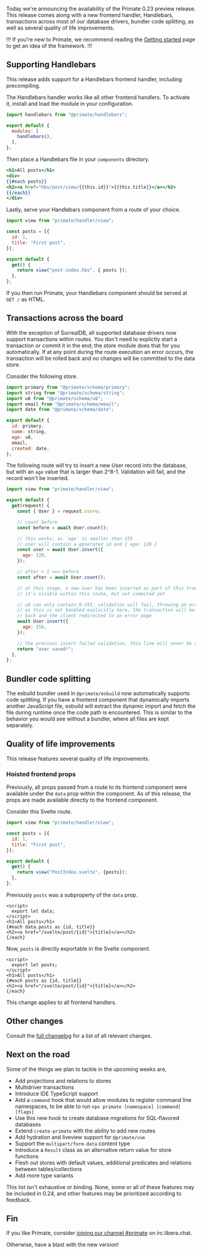 Today we're announcing the availability of the Primate 0.23 preview release.
This release comes along with a new frontend handler, Handlebars, transactions
across most of our database drivers, bundler code splitting, as well as several
quality of life improvements.

!!!
If you're new to Primate, we recommend reading the [Getting started] page to
get an idea of the framework.
!!!

## Supporting Handlebars

This release adds support for a Handlebars frontend handler, including
precompiling.

The Handlebars handler works like all other frontend handlers. To activate it,
install and load the module in your configuration.

```js#primate.config.js
import handlebars from "@primate/handlebars";

export default {
  modules: [
    handlebars(),
  ],
};
```

Then place a Handlebars file in your `components` directory.

```hbs#components/post-index.hbs
<h1>All posts</h1>
<div>
{{#each posts}}
<h2><a href="hbs/post/view/{{this.id}}">{{this.title}}</a></h2>
{{/each}}
</div>
```

Lastly, serve your Handlebars component from a route of your choice.

```js#routes/index.js
import view from "primate/handler/view";

const posts = [{
  id: 1,
  title: "First post",
}];

export default {
  get() {
    return view("post-index.hbs", { posts });
  },
};
```

If you then run Primate, your Handlebars component should be served at `GET /`
as HTML.

## Transactions across the board

With the exception of SurrealDB, all supported database drivers now support
transactions within routes. You don't need to explictly start a transaction or
commit it in the end; the store module does that for you automatically. If at
any point during the route execution an error occurs, the transaction will be
rolled back and no changes will be committed to the data store.

Consider the following store.

```js#stores/User.js
import primary from "@primate/schema/primary";
import string from "@primate/schema/string";
import u8 from "@primate/schema/u8";
import email from "@primate/schema/email";
import date from "@primate/schema/date";

export default {
  id: primary,
  name: string,
  age: u8,
  email,
  created: date,
};
```

The following route will try to insert a new User record into the database, but
with an `age` value that is larger than 2^8-1. Validation will fail, and the
record won't be inserted.

```js#routes/index.js
import view from "primate/handler/view";

export default {
  get(request) {
    const { User } = request.store;

    // count before
    const before = await User.count();

    // this works, as `age` is smaller than 255
    // user will contain a generated id and { age: 120 }
    const user = await User.insert({
      age: 120,
    });

    // after + 1 === before
    const after = await User.count();

    // at this stage, a new user has been inserted as part of this transaction
    // it's visible within this route, but not commited yet

    // u8 can only contain 0-255, validation will fail, throwing an error
    // as this is not handled explicitly here, the transaction will be rolled
    // back and the client redirected to an error page
    await User.insert({
      age: 256,
    });

    // the previous insert failed validation, this line will never be reached
    return "user saved!";
  },
};
```

## Bundler code splitting

The esbuild bundler used in `@primate/esbuild` now automatically supports code
splitting. If you have a frontend component that dynamically imports another
JavaScript file, esbuild will extract the dynamic import and fetch the
file during runtime once the code path is encountered. This is similar to the
behavior you would see without a bundler, where all files are kept separately.

## Quality of life improvements

This release features several quality of life improvements.

### Hoisted frontend props

Previously, all props passed from a route to its frontend component were
available under the `data` prop within the component. As of this release, the
props are made available directly to the frontend component.

Consider this Svelte route.

```js#routes/svelte.js
import view from "primate/handler/view";

const posts = [{
  id: 1,
  title: "First post",
}];

export default {
  get() {
    return view("PostIndex.svelte", {posts});
  },
};
```

Previously `posts` was a subproperty of the `data` prop.

```svelte#components/PostIndex.svelte
<script>
  export let data;
</script>
<h1>All posts</h1>
{#each data.posts as {id, title}}
<h2><a href="/svelte/post/{id}">{title}</a></h2>
{/each}
```

Now, `posts` is directly exportable in the Svelte component.

```svelte#components/PostIndex.svelte
<script>
  export let posts;
</script>
<h1>All posts</h1>
{#each posts as {id, title}}
<h2><a href="/svelte/post/{id}">{title}</a></h2>
{/each}
```

This change applies to all frontend handlers.

## Other changes

Consult the [full changelog][changelog] for a list of all relevant changes.

## Next on the road

Some of the things we plan to tackle in the upcoming weeks are,

* Add projections and relations to stores
* Multidriver transactions
* Introduce IDE TypeScript support
* Add a `command` hook that would allow modules to register command line
  namespaces, to be able to run `npx primate [namespace] [command] [flags]`
* Use this new hook to create database migrations for SQL-flavored databases
* Extend `create-primate` with the ability to add new routes
* Add hydration and liveview support for `@primate/vue`
* Support the `multipart/form-data` content type
* Introduce a `Result` class as an alternative return value for store functions
* Flesh out stores with default values, additional predicates and relations
  between tables/collections
* Add more type variants

This list isn't exhaustive or binding. None, some or all of these features may
be included in 0.24, and other features may be prioritized according to
feedback.

## Fin

If you like Primate, consider [joining our channel #primate][irc] on
irc.libera.chat.

Otherwise, have a blast with the new version!

[Getting started]: /guide/getting-started
[irc]: https://web.libera.chat#primate
[changelog]: https://github.com/primatejs/primate/releases/tag/0.23.0
